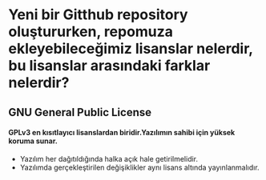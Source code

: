 # Yeni bir Gitthub repository oluştururken, repomuza ekleyebileceğimiz lisanslar nelerdir, bu lisanslar arasındaki farklar nelerdir?

## GNU General Public License

#### GPLv3 en kısıtlayıcı lisanslardan biridir.Yazılımın sahibi için yüksek koruma sunar.

* Yazılım her dağıtıldığında halka açık hale getirilmelidir.
* Yazılımda gerçekleştirilen değişiklikler aynı lisans altında yayınlanmalıdır.
